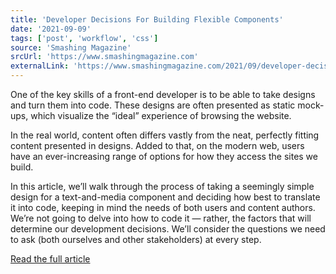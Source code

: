 ```yaml
---
title: 'Developer Decisions For Building Flexible Components'
date: '2021-09-09'
tags: ['post', 'workflow', 'css']
source: 'Smashing Magazine'
srcUrl: 'https://www.smashingmagazine.com'
externalLink: 'https://www.smashingmagazine.com/2021/09/developer-decisions-building-flexible-components/'
---
```


One of the key skills of a front-end developer is to be able to take designs and turn them into code. These designs are often presented as static mock-ups, which visualize the “ideal” experience of browsing the website.

In the real world, content often differs vastly from the neat, perfectly fitting content presented in designs. Added to that, on the modern web, users have an ever-increasing range of options for how they access the sites we build.

In this article, we’ll walk through the process of taking a seemingly simple design for a text-and-media component and deciding how best to translate it into code, keeping in mind the needs of both users and content authors. We’re not going to delve into how to code it — rather, the factors that will determine our development decisions. We’ll consider the questions we need to ask (both ourselves and other stakeholders) at every step.

[Read the full article](https://www.smashingmagazine.com/2021/09/developer-decisions-building-flexible-components/)
